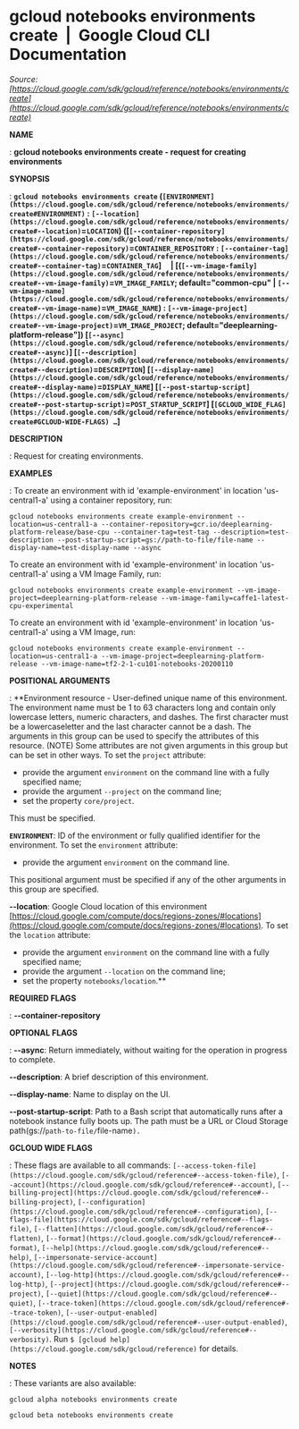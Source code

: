 # gcloud notebooks environments create  |  Google Cloud CLI Documentation

*Source: [https://cloud.google.com/sdk/gcloud/reference/notebooks/environments/create](https://cloud.google.com/sdk/gcloud/reference/notebooks/environments/create)*

**NAME**

: **gcloud notebooks environments create - request for creating environments**

**SYNOPSIS**

: **`gcloud notebooks environments create` (`[ENVIRONMENT](https://cloud.google.com/sdk/gcloud/reference/notebooks/environments/create#ENVIRONMENT)` : `[--location](https://cloud.google.com/sdk/gcloud/reference/notebooks/environments/create#--location)`=`LOCATION`) ([`[--container-repository](https://cloud.google.com/sdk/gcloud/reference/notebooks/environments/create#--container-repository)`=`CONTAINER_REPOSITORY` : `[--container-tag](https://cloud.google.com/sdk/gcloud/reference/notebooks/environments/create#--container-tag)`=`CONTAINER_TAG`]     | [(`[--vm-image-family](https://cloud.google.com/sdk/gcloud/reference/notebooks/environments/create#--vm-image-family)`=`VM_IMAGE_FAMILY`; default="common-cpu" | `[--vm-image-name](https://cloud.google.com/sdk/gcloud/reference/notebooks/environments/create#--vm-image-name)`=`VM_IMAGE_NAME`) : `[--vm-image-project](https://cloud.google.com/sdk/gcloud/reference/notebooks/environments/create#--vm-image-project)`=`VM_IMAGE_PROJECT`; default="deeplearning-platform-release"]) [`[--async](https://cloud.google.com/sdk/gcloud/reference/notebooks/environments/create#--async)`] [`[--description](https://cloud.google.com/sdk/gcloud/reference/notebooks/environments/create#--description)`=`DESCRIPTION`] [`[--display-name](https://cloud.google.com/sdk/gcloud/reference/notebooks/environments/create#--display-name)`=`DISPLAY_NAME`] [`[--post-startup-script](https://cloud.google.com/sdk/gcloud/reference/notebooks/environments/create#--post-startup-script)`=`POST_STARTUP_SCRIPT`] [`[GCLOUD_WIDE_FLAG](https://cloud.google.com/sdk/gcloud/reference/notebooks/environments/create#GCLOUD-WIDE-FLAGS) …`]**

**DESCRIPTION**

: Request for creating environments.

**EXAMPLES**

: To create an environment with id 'example-environment' in location
'us-central1-a' using a container repository, run:

```
gcloud notebooks environments create example-environment --location=us-central1-a --container-repository=gcr.io/deeplearning-platform-release/base-cpu --container-tag=test-tag --description=test-description --post-startup-script=gs://path-to-file/file-name --display-name=test-display-name --async
```

To create an environment with id 'example-environment' in location
'us-central1-a' using a VM Image Family, run:

```
gcloud notebooks environments create example-environment --vm-image-project=deeplearning-platform-release --vm-image-family=caffe1-latest-cpu-experimental
```

To create an environment with id 'example-environment' in location
'us-central1-a' using a VM Image, run:

```
gcloud notebooks environments create example-environment --location=us-central1-a --vm-image-project=deeplearning-platform-release --vm-image-name=tf2-2-1-cu101-notebooks-20200110
```

**POSITIONAL ARGUMENTS**

: **Environment resource - User-defined unique name of this environment. The
environment name must be 1 to 63 characters long and contain only lowercase
letters, numeric characters, and dashes. The first character must be a
lowercaseletter and the last character cannot be a dash. The arguments in this
group can be used to specify the attributes of this resource. (NOTE) Some
attributes are not given arguments in this group but can be set in other ways.
To set the `project` attribute:

- provide the argument `environment` on the command line with a fully
specified name;
- provide the argument `--project` on the command line;
- set the property `core/project`.

This must be specified.

**`ENVIRONMENT`**:
ID of the environment or fully qualified identifier for the environment.
To set the `environment` attribute:

- provide the argument `environment` on the command line.

This positional argument must be specified if any of the other arguments in this
group are specified.

**--location**:
Google Cloud location of this environment [https://cloud.google.com/compute/docs/regions-zones/#locations](https://cloud.google.com/compute/docs/regions-zones/#locations).
To set the `location` attribute:

- provide the argument `environment` on the command line with a fully
specified name;
- provide the argument `--location` on the command line;
- set the property `notebooks/location`.**

**REQUIRED FLAGS**

: **--container-repository**

**OPTIONAL FLAGS**

: **--async**:
Return immediately, without waiting for the operation in progress to complete.

**--description**:
A brief description of this environment.

**--display-name**:
Name to display on the UI.

**--post-startup-script**:
Path to a Bash script that automatically runs after a notebook instance fully
boots up. The path must be a URL or Cloud Storage
path(gs://`path-to-file/`file-name`).`

**GCLOUD WIDE FLAGS**

: These flags are available to all commands: `[--access-token-file](https://cloud.google.com/sdk/gcloud/reference#--access-token-file)`,
`[--account](https://cloud.google.com/sdk/gcloud/reference#--account)`, `[--billing-project](https://cloud.google.com/sdk/gcloud/reference#--billing-project)`,
`[--configuration](https://cloud.google.com/sdk/gcloud/reference#--configuration)`,
`[--flags-file](https://cloud.google.com/sdk/gcloud/reference#--flags-file)`,
`[--flatten](https://cloud.google.com/sdk/gcloud/reference#--flatten)`, `[--format](https://cloud.google.com/sdk/gcloud/reference#--format)`, `[--help](https://cloud.google.com/sdk/gcloud/reference#--help)`, `[--impersonate-service-account](https://cloud.google.com/sdk/gcloud/reference#--impersonate-service-account)`,
`[--log-http](https://cloud.google.com/sdk/gcloud/reference#--log-http)`,
`[--project](https://cloud.google.com/sdk/gcloud/reference#--project)`, `[--quiet](https://cloud.google.com/sdk/gcloud/reference#--quiet)`, `[--trace-token](https://cloud.google.com/sdk/gcloud/reference#--trace-token)`, `[--user-output-enabled](https://cloud.google.com/sdk/gcloud/reference#--user-output-enabled)`,
`[--verbosity](https://cloud.google.com/sdk/gcloud/reference#--verbosity)`.
Run `$ [gcloud help](https://cloud.google.com/sdk/gcloud/reference)` for details.

**NOTES**

: These variants are also available:

```
gcloud alpha notebooks environments create
```

```
gcloud beta notebooks environments create
```